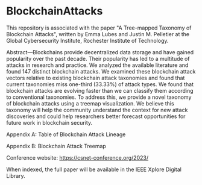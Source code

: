 # BlockchainAttacks

This repository is associated with the paper "A Tree-mapped Taxonomy of Blockchain Attacks", written by Emma Lubes and Justin M. Pelletier at the Global Cybersecurity Institute, Rochester Institute of Technology. 

Abstract—Blockchains provide decentralized data storage and have gained popularity over the past decade. Their popularity has led to a multitude of attacks in research and practice. We analyzed the available literature and found 147 distinct blockchain attacks. We examined these blockchain attack vectors relative to existing blockchain attack taxonomies and found that current taxonomies miss one-third (33.33%) of attack types. We found that blockchain attacks are evolving faster than we can classify them according to conventional taxonomies. To address this, we provide a novel taxonomy of blockchain attacks using a treemap visualization. We believe this taxonomy will help the community understand the context for new attack discoveries and could help researchers better forecast opportunities for future work in blockchain security.

Appendix A: Table of Blockchain Attack Lineage

Appendix B: Blockchain Attack Treemap


Conference website: https://csnet-conference.org/2023/

When indexed, the full paper will be available in the IEEE Xplore Digital Library.
